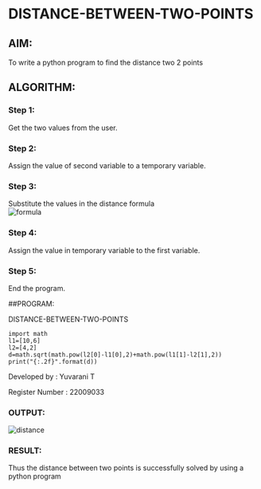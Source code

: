 # DISTANCE-BETWEEN-TWO-POINTS

## AIM:
To write a python program to find the distance two 2 points
## ALGORITHM:
### Step 1: 
Get the two values from the user.
### Step 2:
Assign the value of second variable to a temporary variable.
### Step 3: 
Substitute the values in the distance formula  
![formula](/formula.jpg)

### Step 4: 
Assign the value in temporary variable to the first variable.
### Step 5: 
End the program.

##PROGRAM:

DISTANCE-BETWEEN-TWO-POINTS
```
import math
l1=[10,6]
l2=[4,2]
d=math.sqrt(math.pow(l2[0]-l1[0],2)+math.pow(l1[1]-l2[1],2))
print("{:.2f}".format(d))
```
Developed by : Yuvarani T

Register Number : 22009033


### OUTPUT:

![distance](https://user-images.githubusercontent.com/121418522/211119327-6f8be0bb-3332-4696-bf04-bef6dd40fff8.png)


### RESULT:
Thus the distance between two points is successfully solved by using a python program
